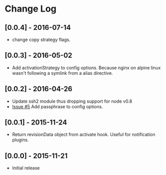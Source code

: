 # Change Log

## [0.0.4] - 2016-07-14
- change copy strategy flags.

## [0.0.3] - 2016-05-02
- Add activationStrategy to config options. Because nginx on alpine linux wasn't following a symlink from a alias directive.

## [0.0.2] - 2016-04-26
- Update ssh2 module thus dropping support for node v0.8
- [Issue #5](https://github.com/arenoir/ember-cli-deploy-ssh2/issues/5) Add passphrase to config options.

## [0.0.1] - 2015-11-24
- Return revisionData object from activate hook. Useful for notification plugins.

## [0.0.0] - 2015-11-21
- Initial release